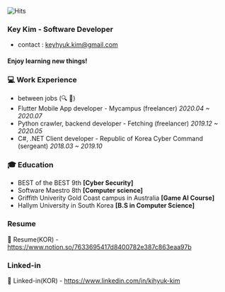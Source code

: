 ![Hits](https://hits.seeyoufarm.com/api/count/incr/badge.svg?url=https://github.com/KimKiHyuk)
### Key Kim - Software Developer
* contact : keyhyuk.kim@gmail.com
#### Enjoy learning new things!

### 💻 Work Experience
* between jobs (🔍 💼)
* Flutter Mobile App developer - Mycampus (freelancer)  *2020.04 ~ 2020.07*
* Python crawler, backend developer - Fetching (freelancer)  *2019.12 ~ 2020.05*
* C#, .NET Client developer - Republic of Korea Cyber Command (sergeant) *2018.03 ~ 2019.10*

### 🎓 Education
* BEST of the BEST 9th **[Cyber Security]**
* Software Maestro 8th  **[Computer science]**
* Griffith Univerity Gold Coast campus in Australia **[Game AI Course]**
* Hallym University in South Korea **[B.S in Computer Science]**


### Resume
📃 Resume(KOR) - https://www.notion.so/7633695417d8400782e387c863eaa97b

### Linked-in
👔 Linked-in(KOR) - https://www.linkedin.com/in/kihyuk-kim
